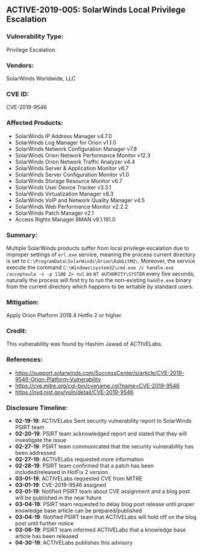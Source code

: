 ## ACTIVE-2019-005: SolarWinds Local Privilege Escalation

### Vulnerability Type:
Privilege Escalation

### Vendors:
SolarWinds Worldwide, LLC

### CVE ID:
CVE-2019-9546

### Affected Products:
- SolarWinds IP Address Manager v4.7.0
- SolarWinds Log Manager for Orion v1.1.0
- SolarWinds Network Configuration Manager v7.8
- SolarWinds Orion Network Performance Monitor v12.3
- SolarWinds Orion Network Traffic Analyzer v4.4
- SolarWinds Server & Application Monitor v6.7
- SolarWinds Server Configuration Monitor v1.0
- SolarWinds Storage Resource Monitor v6.7
- SolarWinds User Device Tracker v3.3.1
- SolarWinds Virtualization Manager v8.3
- SolarWinds VoIP and Network Quality Manager v4.5
- SolarWinds Web Performance Monitor v2.2.2
- SolarWinds Patch Manager v2.1
- Access Rights Manager 8MAN v9.1.181.0

### Summary:
Multiple SolarWinds products suffer from local privilege escalation due to improper settings of `erl.exe` service, meaning the process current directory is set to `C:\ProgramData\SolarWinds\Orion\RabbitMQ\`. Moreover, the service execute the command `C:\Windows\system32\cmd.exe /c handle.exe /accepteula -s -p 1180 2> nul` as `NT AUTHORITY\SYSTEM` every five seconds, naturally the process will first try to run the non-existing `handle.exe` binary from the current directory which happens to be writable by standard users. 

### Mitigation:
Apply Orion Platform 2018.4 Hotfix 2 or higher.

### Credit:
This vulnerability was found by Hashim Jawad of ACTIVELabs.

### References:
- https://support.solarwinds.com/SuccessCenter/s/article/CVE-2019-9546-Orion-Platform-Vulnerability
- https://cve.mitre.org/cgi-bin/cvename.cgi?name=CVE-2019-9546
- https://nvd.nist.gov/vuln/detail/CVE-2019-9546

### Disclosure Timeline:
- **02-19-19**: ACTIVELabs Sent security vulnerability report to SolarWinds PSIRT team
- **02-20-19**: PSIRT team acknowledged report and stated that they will investigate the issue
- **02-27-19**: PSIRT team communicated that the security vulnerability has been addressed
- **02-27-19**: ACTIVELabs requested more information
- **02-28-19**: PSIRT team confirmed that a patch has been included/released in HotFix 2 version
- **03-01-19**: ACTIVELabs requested CVE from MITRE
- **03-01-19**: CVE-2019-9546 assigned
- **03-01-19**: Notified PSIRT team about CVE assignment and a blog post will be published in the near future 
- **03-04-19**: PSIRT team requested to delay blog post release until proper knowledge base article can be prepared/published 
- **03-04-19**: Notified PSIRT team that ACTIVELabs will hold off on the blog post until further notice 
- **03-06-19**: PSIRT team informed ACTIVELabs that a knowledge base article has been released 
- **04-30-19**: ACTIVELabs publishes this advisory
